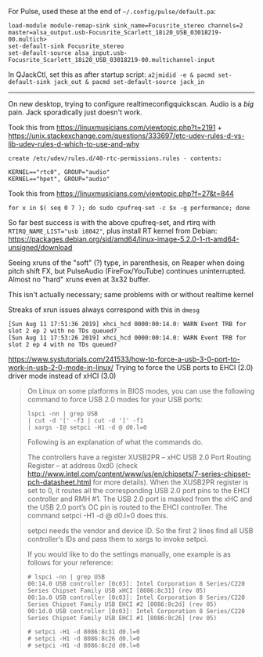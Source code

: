 For Pulse, used these at the end of `~/.config/pulse/default.pa`:

```
load-module module-remap-sink sink_name=Focusrite_stereo channels=2 master=alsa_output.usb-Focusrite_Scarlett_18i20_USB_03018219-00.multich>
set-default-sink Focusrite_stereo
set-default-source alsa_input.usb-Focusrite_Scarlett_18i20_USB_03018219-00.multichannel-input
```

In QJackCtl, set this as after startup script: `a2jmidid -e & pacmd set-default-sink jack_out & pacmd set-default-source jack_in`

----

On new desktop, trying to configure realtimeconfigquickscan. Audio is a *big* pain. Jack sporadically just doesn't work.


Took this from https://linuxmusicians.com/viewtopic.php?t=2191 + https://unix.stackexchange.com/questions/333697/etc-udev-rules-d-vs-lib-udev-rules-d-which-to-use-and-why
```
create /etc/udev/rules.d/40-rtc-permissions.rules - contents:

KERNEL=="rtc0", GROUP="audio"
KERNEL=="hpet", GROUP="audio"
```

Took this from https://linuxmusicians.com/viewtopic.php?f=27&t=844
```
for x in $( seq 0 7 ); do sudo cpufreq-set -c $x -g performance; done
```


So far best success is with the above cpufreq-set, and rtirq with `RTIRQ_NAME_LIST="usb i8042"`, plus install RT kernel from Debian: https://packages.debian.org/sid/amd64/linux-image-5.2.0-1-rt-amd64-unsigned/download

Seeing xruns of the "soft" (?) type, in parenthesis, on Reaper when doing pitch shift FX, but PulseAudio (FireFox/YouTube) continues uninterrupted. Almost no "hard" xruns even at 3x32 buffer.


This isn't actually necessary; same problems with or without realtime kernel

Streaks of xrun issues always correspond with this in `dmesg`
```
[Sun Aug 11 17:51:36 2019] xhci_hcd 0000:00:14.0: WARN Event TRB for slot 2 ep 2 with no TDs queued?
[Sun Aug 11 17:53:26 2019] xhci_hcd 0000:00:14.0: WARN Event TRB for slot 2 ep 4 with no TDs queued?
```




https://www.systutorials.com/241533/how-to-force-a-usb-3-0-port-to-work-in-usb-2-0-mode-in-linux/
Trying to force the USB ports to EHCI (2.0) driver mode instead of xHCI (3.0)
>On Linux on some platforms in BIOS modes, you can use the following command to force USB 2.0 modes for your USB ports:
>```
>lspci -nn | grep USB 
>| cut -d '[' -f3 | cut -d ']' -f1 
>| xargs -I@ setpci -H1 -d @ d0.l=0
>```
>Following is an explanation of what the commands do.
>
>The controllers have a register XUSB2PR – xHC USB 2.0 Port Routing Register – at address 0xd0 (check http://www.intel.com/content/www/us/en/chipsets/7-series-chipset-pch-datasheet.html for more details). When the XUSB2PR register is set to 0, it routes all the corresponding USB 2.0 port pins to the EHCI controller and RMH #1. The USB 2.0 port is masked from the xHC and the USB 2.0 port’s OC pin is routed to the EHCI controller. The command setpci -H1 -d @ d0.l=0 does this.
>
>setpci needs the vendor and device ID. So the first 2 lines find all USB controller’s IDs and pass them to xargs to invoke setpci.
>
>If you would like to do the settings manually, one example is as follows for your reference:
>```
># lspci -nn | grep USB
>00:14.0 USB controller [0c03]: Intel Corporation 8 Series/C220 Series Chipset Family USB xHCI [8086:8c31] (rev 05)
>00:1a.0 USB controller [0c03]: Intel Corporation 8 Series/C220 Series Chipset Family USB EHCI #2 [8086:8c2d] (rev 05)
>00:1d.0 USB controller [0c03]: Intel Corporation 8 Series/C220 Series Chipset Family USB EHCI #1 [8086:8c26] (rev 05)
>
># setpci -H1 -d 8086:8c31 d0.l=0
># setpci -H1 -d 8086:8c26 d0.l=0
># setpci -H1 -d 8086:8c2d d0.l=0
>```
